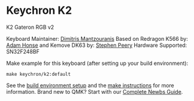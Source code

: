 # Keychron K2

K2 Gateron RGB v2

Keyboard Maintainer: [Dimitris Mantzouranis](https://github.com/dexter93)
Based on Redragon K566 by: [Adam Honse](https://github.com/CalcProgrammer1) and Kemove DK63 by: [Stephen Peery](https://github.com/smp4488)
Hardware Supported: SN32F248BF

Make example for this keyboard (after setting up your build environment):

    make keychron/k2:default

See the [build environment setup](https://docs.qmk.fm/#/getting_started_build_tools) and the [make instructions](https://docs.qmk.fm/#/getting_started_make_guide) for more information. Brand new to QMK? Start with our [Complete Newbs Guide](https://docs.qmk.fm/#/newbs).

